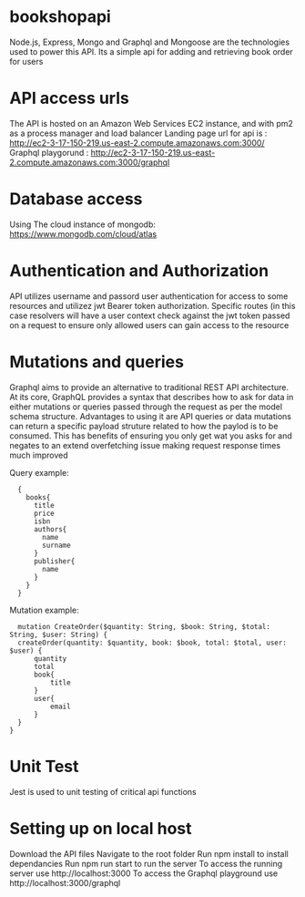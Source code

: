 # bookshopapi
Node.js, Express, Mongo and Graphql and Mongoose are the technologies used to power this API.
Its a simple api for adding and retrieving book order for users

# API access urls
The API is hosted on an Amazon Web Services EC2 instance, and with pm2 as a process manager and load balancer
Landing page url for api is : http://ec2-3-17-150-219.us-east-2.compute.amazonaws.com:3000/
Graphql playgorund : http://ec2-3-17-150-219.us-east-2.compute.amazonaws.com:3000/graphql

# Database access
Using The cloud instance of mongodb: https://www.mongodb.com/cloud/atlas


# Authentication and Authorization
API utilizes username and passord user authentication for access to some resources and utilizez jwt Bearer token authorization. Specific routes (in this case resolvers will have a user context check against the jwt token passed on a request to ensure only allowed users can gain access to the resource

# Mutations and queries
Graphql aims to provide an alternative to traditional REST API architecture. At its core, GraphQL provides a syntax that describes how to ask for data in either mutations or queries passed through the request as per the model schema structure. Advantages to using it are API queries or data mutations can return a specific payload struture related to how the paylod is to be consumed. This has benefits of ensuring you only get wat you asks for and negates to an extend overfetching issue making request response times much improved

Query example:
```
  {
    books{
      title
      price
      isbn
      authors{
        name
        surname
      }
      publisher{
        name
      }
    }
  }
  ```
  
  Mutation example:
  ```
    mutation CreateOrder($quantity: String, $book: String, $total: String, $user: String) {
    createOrder(quantity: $quantity, book: $book, total: $total, user: $user) {
        quantity
        total
        book{
            title
        }
        user{
            email
        }
    }
  }
  ```

# Unit Test
Jest is used to unit testing of critical api functions

# Setting up on local host
Download the API files
Navigate to the root folder
Run npm install to install dependancies
Run npm run start to run the server
To access the running server use http://localhost:3000
To access the Graphql playground use http://localhost:3000/graphql
